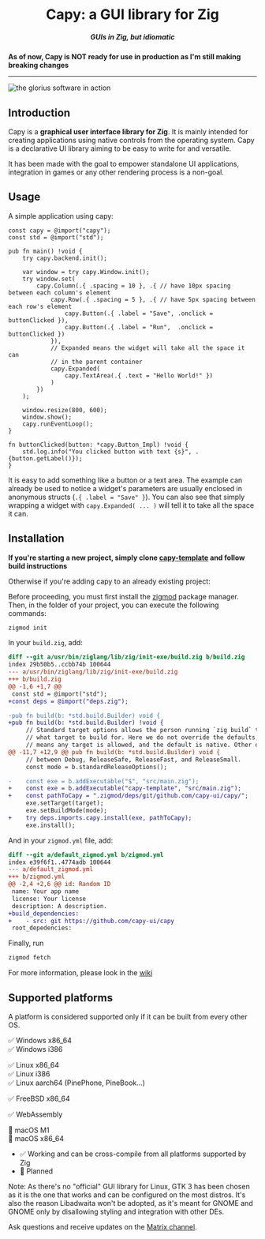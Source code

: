 <h1 align="center">Capy: a GUI library for Zig</h1>
<h5 align="center">GUIs in Zig, but idiomatic</h5>

**As of now, Capy is NOT ready for use in production as I'm still making breaking changes**

---

![the glorius software in action](https://raw.githubusercontent.com/capy-ui/bottom-zig-gui/main/.github/screenshot.png)

## Introduction

Capy is a **graphical user interface library for Zig**. It is mainly intended for creating applications using native controls from the operating system.
Capy is a declarative UI library aiming to be easy to write for and versatile.

It has been made with the goal to empower standalone UI applications, integration in games or any other rendering process is a non-goal.

## Usage

A simple application using capy:

```zig
const capy = @import("capy");
const std = @import("std");

pub fn main() !void {
    try capy.backend.init();

    var window = try capy.Window.init();
    try window.set(
        capy.Column(.{ .spacing = 10 }, .{ // have 10px spacing between each column's element
            capy.Row(.{ .spacing = 5 }, .{ // have 5px spacing between each row's element
                capy.Button(.{ .label = "Save", .onclick = buttonClicked }),
                capy.Button(.{ .label = "Run",  .onclick = buttonClicked })
            }),
            // Expanded means the widget will take all the space it can
            // in the parent container
            capy.Expanded(
                capy.TextArea(.{ .text = "Hello World!" })
            )
        })
    );

    window.resize(800, 600);
    window.show();
    capy.runEventLoop();
}

fn buttonClicked(button: *capy.Button_Impl) !void {
    std.log.info("You clicked button with text {s}", .{button.getLabel()});
}
```

It is easy to add something like a button or a text area. The example can already be used to notice a widget's parameters are usually enclosed in anonymous
structs (`.{ .label = "Save" }`). You can also see that simply wrapping a widget with `capy.Expanded( ... )` will tell it to take all the space it can.

## Installation

**If you're starting a new project,
simply clone [capy-template](https://github.com/capy-ui/capy-template)
and follow build instructions**

Otherwise if you're adding capy to an already existing project:  

Before proceeding, you must first install the [zigmod](https://github.com/nektro/zigmod) package manager.
Then, in the folder of your project,
you can execute the following commands:

```sh
zigmod init
```

In your `build.zig`, add:

```diff
diff --git a/usr/bin/ziglang/lib/zig/init-exe/build.zig b/build.zig
index 29b50b5..ccbb74b 100644
--- a/usr/bin/ziglang/lib/zig/init-exe/build.zig
+++ b/build.zig
@@ -1,6 +1,7 @@
 const std = @import("std");
+const deps = @import("deps.zig");

-pub fn build(b: *std.build.Builder) void {
+pub fn build(b: *std.build.Builder) !void {
     // Standard target options allows the person running `zig build` to choose
     // what target to build for. Here we do not override the defaults, which
     // means any target is allowed, and the default is native. Other options
@@ -11,7 +12,9 @@ pub fn build(b: *std.build.Builder) void {
     // between Debug, ReleaseSafe, ReleaseFast, and ReleaseSmall.
     const mode = b.standardReleaseOptions();

-    const exe = b.addExecutable("$", "src/main.zig");
+    const exe = b.addExecutable("capy-template", "src/main.zig");
+    const pathToCapy = ".zigmod/deps/git/github.com/capy-ui/capy/";
     exe.setTarget(target);
     exe.setBuildMode(mode);
+    try deps.imports.capy.install(exe, pathToCapy);
     exe.install();
```

And in your `zigmod.yml` file, add:

```diff
diff --git a/default_zigmod.yml b/zigmod.yml
index e39f6f1..4774adb 100644
--- a/default_zigmod.yml
+++ b/zigmod.yml
@@ -2,4 +2,6 @@ id: Random ID
 name: Your app name
 license: Your license
 description: A description.
+build_dependencies:
+    - src: git https://github.com/capy-ui/capy
 root_depedencies:
```

Finally, run

```sh
zigmod fetch
```

For more information, please look in the [wiki](https://github.com/capy-ui/capy/wiki/Installation)

## Supported platforms

A platform is considered supported only if it can be built from every other OS.

✅ Windows x86_64  
✅ Windows i386

✅ Linux x86_64  
✅ Linux i386  
✅ Linux aarch64 (PinePhone, PineBook...)  

✅ FreeBSD x86_64  

✅ WebAssembly  

🏃 macOS M1  
🏃 macOS x86_64  

- ✅ Working and can be cross-compile from all platforms supported by Zig
- 🏃 Planned

Note: As there's no "official" GUI library for Linux, GTK 3 has been chosen as it is the one
that works and can be configured on the most distros. It's also the reason Libadwaita won't
be adopted, as it's meant for GNOME and GNOME only by disallowing styling and integration
with other DEs.

Ask questions and receive updates on the [Matrix channel](https://matrix.to/#/!jPJVkwYrfkAgKpCiHG:matrix.org?via=matrix.org).
